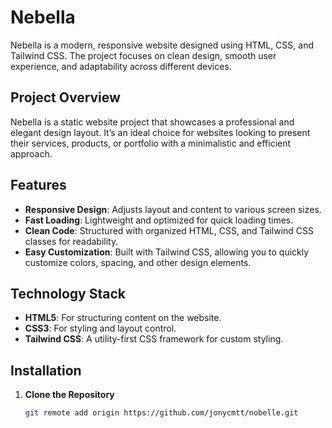 # Nebella

Nebella is a modern, responsive website designed using HTML, CSS, and Tailwind CSS. The project focuses on clean design, smooth user experience, and adaptability across different devices.

## Project Overview

Nebella is a static website project that showcases a professional and elegant design layout. It’s an ideal choice for websites looking to present their services, products, or portfolio with a minimalistic and efficient approach.

## Features

- **Responsive Design**: Adjusts layout and content to various screen sizes.
- **Fast Loading**: Lightweight and optimized for quick loading times.
- **Clean Code**: Structured with organized HTML, CSS, and Tailwind CSS classes for readability.
- **Easy Customization**: Built with Tailwind CSS, allowing you to quickly customize colors, spacing, and other design elements.

## Technology Stack

- **HTML5**: For structuring content on the website.
- **CSS3**: For styling and layout control.
- **Tailwind CSS**: A utility-first CSS framework for custom styling.

## Installation

1. **Clone the Repository**
   ```bash
   git remote add origin https://github.com/jonycmtt/nobelle.git
   ```
